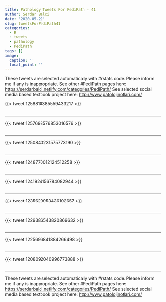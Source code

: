 ```yaml
---
title: Pathology Tweets For PediPath - 41
author: Serdar Balci
date: '2020-05-22'
slug: tweetsForPediPath41
categories:
  - R
  - tweets
  - pathology
  - PediPath
tags: []
image:
  caption: ''
  focal_point: ''
---
```



These tweets are selected automatically with #rstats code. Please inform me if any is inappropriate.
See other #PediPath pages here: https://serdarbalci.netlify.com/categories/PediPath/ 
See selected social media based textbook project here: http://www.patolojinotlari.com/

{{< tweet 1258810385559433217 >}}
<br>
<br>
<hr>
{{< tweet 1257698576853016576 >}}
<br>
<br>
<hr>
{{< tweet 1250840231575773190 >}}
<br>
<br>
<hr>
{{< tweet 1248770012124512258 >}}
<br>
<br>
<hr>
{{< tweet 1241924156784082944 >}}
<br>
<br>
<hr>
{{< tweet 1235620953436102657 >}}
<br>
<br>
<hr>
{{< tweet 1229386543820869632 >}}
<br>
<br>
<hr>
{{< tweet 1225696841884266498 >}}
<br>
<br>
<hr>
{{< tweet 1208092040996773888 >}}
<br>
<br>
<hr>


These tweets are selected automatically with #rstats code. Please inform me if any is inappropriate.
See other #PediPath pages here: https://serdarbalci.netlify.com/categories/PediPath/ 
See selected social media based textbook project here: http://www.patolojinotlari.com/
